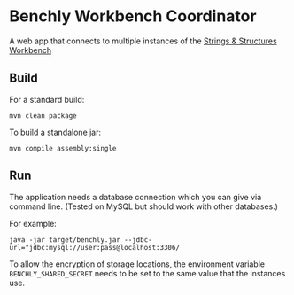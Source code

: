 # Benchly Workbench Coordinator

A web app that connects to multiple instances of the [Strings & Structures Workbench](https://github.com/spinfo/stringsnstructures)

## Build

For a standard build:

```
mvn clean package
```

To build a standalone jar:

```
mvn compile assembly:single
```

## Run

The application needs a database connection which you can give via command line. (Tested on MySQL but should work with other databases.)

For example:

```
java -jar target/benchly.jar --jdbc-url="jdbc:mysql://user:pass@localhost:3306/
```

To allow the encryption of storage locations, the environment variable `BENCHLY_SHARED_SECRET` needs to be set to the same value that the instances use.  

